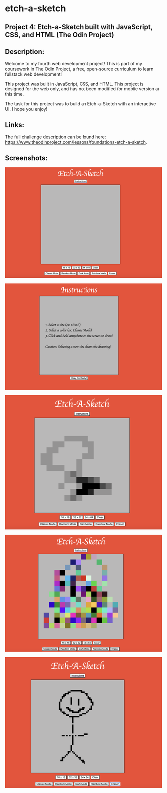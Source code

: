 # etch-a-sketch
## Project 4: Etch-a-Sketch built with JavaScript, CSS, and HTML (The Odin Project)

## Description: 
Welcome to my fourth web development project! This is part of my coursework in The Odin Project, a free, open-source curriculum to learn fullstack web development! 

This project was built in JavaScript, CSS, and HTML. This project is designed for the web only, and has not been modified for mobile version at this time. 

The task for this project was to build an Etch-a-Sketch with an interactive UI. I hope you enjoy! 

## Links:
The full challenge description can be found here: https://www.theodinproject.com/lessons/foundations-etch-a-sketch. 

## Screenshots:
![Home Page](images/Home.png)

![Instructions](images/Instructions.png)

![Classic Mode](images/Classic.png)

![Rainbow Mode](images/Rainbow.png)

![Dark Mode](images/Dark-Mode.png)